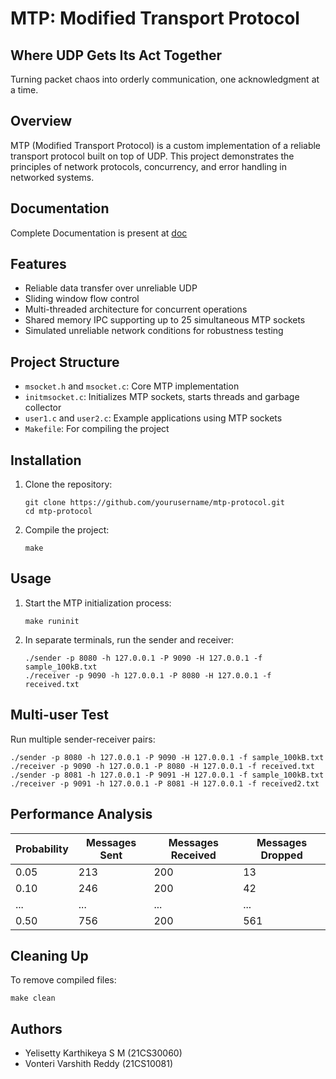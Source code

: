 # MTP: Modified Transport Protocol

## Where UDP Gets Its Act Together
Turning packet chaos into orderly communication, one acknowledgment at a time.

## Overview

MTP (Modified Transport Protocol) is a custom implementation of a reliable transport protocol built on top of UDP. This project demonstrates the principles of network protocols, concurrency, and error handling in networked systems.

## Documentation

Complete Documentation is present at [doc](./documentation.txt) 

## Features

- Reliable data transfer over unreliable UDP
- Sliding window flow control
- Multi-threaded architecture for concurrent operations
- Shared memory IPC supporting up to 25 simultaneous MTP sockets
- Simulated unreliable network conditions for robustness testing

## Project Structure

- `msocket.h` and `msocket.c`: Core MTP implementation
- `initmsocket.c`: Initializes MTP sockets, starts threads and garbage collector
- `user1.c` and `user2.c`: Example applications using MTP sockets
- `Makefile`: For compiling the project

## Installation

1. Clone the repository:
   ```
   git clone https://github.com/yourusername/mtp-protocol.git
   cd mtp-protocol
   ```

2. Compile the project:
   ```
   make
   ```

## Usage

1. Start the MTP initialization process:
   ```
   make runinit
   ```

2. In separate terminals, run the sender and receiver:
   ```
   ./sender -p 8080 -h 127.0.0.1 -P 9090 -H 127.0.0.1 -f sample_100kB.txt
   ./receiver -p 9090 -h 127.0.0.1 -P 8080 -H 127.0.0.1 -f received.txt
   ```

## Multi-user Test

Run multiple sender-receiver pairs:

```
./sender -p 8080 -h 127.0.0.1 -P 9090 -H 127.0.0.1 -f sample_100kB.txt
./receiver -p 9090 -h 127.0.0.1 -P 8080 -H 127.0.0.1 -f received.txt
./sender -p 8081 -h 127.0.0.1 -P 9091 -H 127.0.0.1 -f sample_100kB.txt
./receiver -p 9091 -h 127.0.0.1 -P 8081 -H 127.0.0.1 -f received2.txt
```

## Performance Analysis

| Probability | Messages Sent | Messages Received | Messages Dropped |
|-------------|---------------|-------------------|------------------|
| 0.05        | 213           | 200               | 13               |
| 0.10        | 246           | 200               | 42               |
| ...         | ...           | ...               | ...              |
| 0.50        | 756           | 200               | 561              |

## Cleaning Up

To remove compiled files:

```
make clean
```

## Authors

- Yelisetty Karthikeya S M (21CS30060)
- Vonteri Varshith Reddy (21CS10081)

